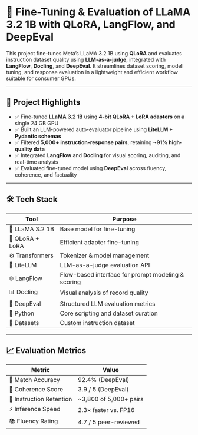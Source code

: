 # 🧠 Fine-Tuning & Evaluation of LLaMA 3.2 1B with QLoRA, LangFlow, and DeepEval

This project fine-tunes Meta’s LLaMA 3.2 1B using **QLoRA** and evaluates instruction dataset quality using **LLM-as-a-judge**, integrated with **LangFlow**, **Docling**, and **DeepEval**. It streamlines dataset scoring, model tuning, and response evaluation in a lightweight and efficient workflow suitable for consumer GPUs.

---

## 🚀 Project Highlights

- ✅ Fine-tuned **LLaMA 3.2 1B** using **4-bit QLoRA + LoRA adapters** on a single 24 GB GPU
- ✅ Built an LLM-powered auto-evaluator pipeline using **LiteLLM + Pydantic schemas**
- ✅ Filtered **5,000+ instruction-response pairs**, retaining **~91% high-quality data**
- ✅ Integrated **LangFlow** and **Docling** for visual scoring, auditing, and real-time analysis
- ✅ Evaluated fine-tuned model using **DeepEval** across fluency, coherence, and factuality

---

## 🛠️ Tech Stack

| Tool        | Purpose                          |
|-------------|----------------------------------|
| 🤖 LLaMA 3.2 1B | Base model for fine-tuning     |
| 🧠 QLoRA + LoRA | Efficient adapter fine-tuning  |
| ⚙️ Transformers | Tokenizer & model management    |
| 🔗 LiteLLM     | LLM-as-a-judge evaluation API  |
| 🌐 LangFlow    | Flow-based interface for prompt modeling & scoring |
| 📊 Docling     | Visual analysis of record quality |
| 📏 DeepEval    | Structured LLM evaluation metrics |
| 🐍 Python      | Core scripting and dataset curation |
| 💾 Datasets    | Custom instruction dataset      |

---

## 📈 Evaluation Metrics

| Metric               | Value                    |
|----------------------|--------------------------|
| 🎯 Match Accuracy     | 92.4% (DeepEval)         |
| 💬 Coherence Score    | 3.9 / 5 (DeepEval)       |
| 🧪 Instruction Retention | ~3,800 of 5,000+ pairs |
| ⚡ Inference Speed    | 2.3× faster vs. FP16     |
| 📚 Fluency Rating     | 4.7 / 5 peer-reviewed    |


